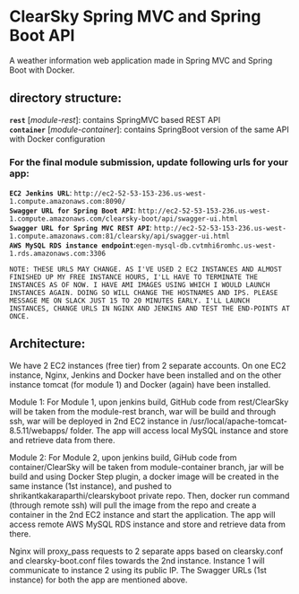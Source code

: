 # ClearSky Spring MVC and Spring Boot API	
A weather information web application made in Spring MVC and Spring Boot with Docker.	

## directory structure:	
**`rest`** [*module-rest*]: contains SpringMVC based REST API	
**`container`** [*module-container*]: contains SpringBoot version of the same API with Docker configuration

### For the final module submission, update following urls for your app:    
**`EC2 Jenkins URL`**: `http://ec2-52-53-153-236.us-west-1.compute.amazonaws.com:8090/`  
**`Swagger URL for Spring Boot API`**: `http://ec2-52-53-153-236.us-west-1.compute.amazonaws.com/clearsky-boot/api/swagger-ui.html`  
**`Swagger URL for Spring MVC REST API`**: `http://ec2-52-53-153-236.us-west-1.compute.amazonaws.com:81/clearsky/api/swagger-ui.html`  
**`AWS MySQL RDS instance endpoint`**:`egen-mysql-db.cvtmhi6romhc.us-west-1.rds.amazonaws.com:3306`

`NOTE: THESE URLS MAY CHANGE. AS I'VE USED 2 EC2 INSTANCES AND ALMOST FINISHED UP MY FREE INSTANCE HOURS, I'LL HAVE TO TERMINATE THE INSTANCES AS OF NOW. I HAVE AMI IMAGES USING WHICH I WOULD LAUNCH INSTANCES AGAIN. DOING SO WILL CHANGE THE HOSTNAMES AND IPS. PLEASE MESSAGE ME ON SLACK JUST 15 TO 20 MINUTES EARLY. I'LL LAUNCH INSTANCES, CHANGE URLS IN NGINX AND JENKINS AND TEST THE END-POINTS AT ONCE.`

## Architecture:
We have 2 EC2 instances (free tier) from 2 separate accounts. On one EC2 instance, Nginx, Jenkins and Docker have been installed and on the other instance tomcat (for module 1) and Docker (again) have been installed.

Module 1: 
For Module 1, upon jenkins build, GitHub code from rest/ClearSky will be taken from the module-rest branch, war will be build and through ssh, war will be deployed in 2nd EC2 instance in /usr/local/apache-tomcat-8.5.11/webapps/ folder. The app will access local MySQL instance and store and retrieve data from there.

Module 2: 
For Module 2, upon jenkins build, GiHub code from container/ClearSky will be taken from module-container branch, jar will be build and using Docker Step plugin, a docker image will be created in the same instance (1st instance), and pushed to shrikantkakaraparthi/clearskyboot private repo. Then, docker run command (through remote ssh) will pull the image from the repo and create a container in the 2nd EC2 instance and start the application. The app will access remote AWS MySQL RDS instance and store and retrieve data from there.

Nginx will proxy_pass requests to 2 separate apps based on clearsky.conf and clearsky-boot.conf files towards the 2nd instance. Instance 1 will communicate to instance 2 using its public IP. The Swagger URLs (1st instance) for both the app are mentioned above. 